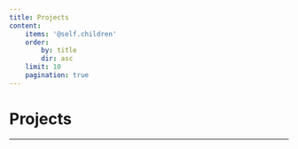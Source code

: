 ```yaml
---
title: Projects
content:
    items: '@self.children'
    order:
        by: title
        dir: asc
    limit: 10
    pagination: true
---
```


# Projects

***